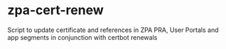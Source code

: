 # zpa-cert-renew
Script to update certificate and references in ZPA PRA, User Portals and app segments in conjunction with certbot renewals
